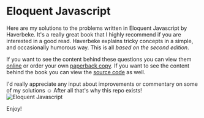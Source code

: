 # Eloquent Javascript
Here are my solutions to the problems written in Eloquent Javascript by Haverbeke. It's a really great book that I highly recommend if you are interested in a good read. Haverbeke explains tricky concepts in a simple, and occasionally humorous way. This is all _based on the second edition_.

If you want to see the content behind these questions you can view them [online](http://eloquentjavascript.net) or order your own [paperback copy](https://www.amazon.com/gp/product/1593275846/ref=as_li_qf_sp_asin_il_tl?ie=UTF8&camp=1789&creative=9325&creativeASIN=1593275846&linkCode=as2&tag=marijhaver-20&linkId=VPXXXSRYC5COG5R5). If you want to see the content behind the book you can view the [source code](https://github.com/marijnh/Eloquent-JavaScript) as well.

I'd really appreciate any input about improvements or commentary on some of my solutions ☺️ After all that's why this repo exists!
![Eloquent Javascript](http://eloquentjavascript.net/img/cover.png)

Enjoy!